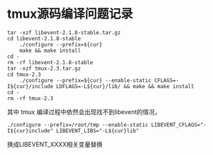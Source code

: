 # tmux源码编译问题记录

```
tar -xzf libevent-2.1.8-stable.tar.gz
cd libevent-2.1.8-stable
    ./configure --prefix=${cur}
    make && make install
cd -
rm -rf libevent-2.1.8-stable
tar -xzf tmux-2.3.tar.gz
cd tmux-2.3
    ./configure --prefix=${cur} --enable-static CFLAGS=-I${cur}/include LDFLAGS=-L${cur}/lib/ && make && make install
cd -
rm -rf tmux-2.3
```

其中 tmux 编译过程中依然会出现找不到libevent的情况， 

```
./configure --prefix=/root/tmp --enable-static LIBEVENT_CFLAGS="-I${cur}include" LIBEVENT_LIBS="-L${cur}lib"
```

换成LIBEVENT_XXXX相关变量替换
